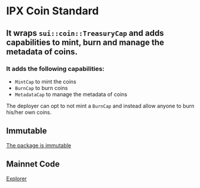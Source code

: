 # IPX Coin Standard

## It wraps `sui::coin::TreasuryCap` and adds capabilities to mint, burn and manage the metadata of coins.

### It adds the following capabilities:

-   `MintCap` to mint the coins
-   `BurnCap` to burn coins
-   `MetadataCap` to manage the metadata of coins

The deployer can opt to not mint a `BurnCap` and instead allow anyone to burn his/her own coins.

## Immutable

[The package is immutable](https://suiscan.xyz/mainnet/tx/E2sGXvkJQxF2Vsj9AzwQGinvgDATBbAm5juGS4mcMHQB)

## Mainnet Code

[Explorer](https://suiscan.xyz/mainnet/object/0x103bc8a715277926ad0821a2b754c493e705dc5f0943b9f354338c9482d40492/contracts)
